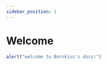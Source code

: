 ```yaml
---
sidebar_position: 1
---
```


# Welcome

```js title="欢迎来到Bornkiss的文档"
alert("welcome to Bornkiss's docs!")
```
